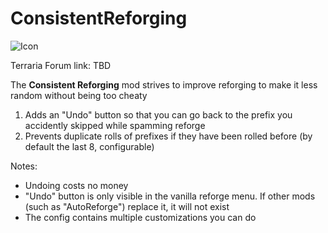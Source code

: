 # ConsistentReforging

![Icon](https://raw.githubusercontent.com/direwolf420/ConsistentReforging/master/icon.png)

Terraria Forum link: TBD

The **Consistent Reforging** mod strives to improve reforging to make it less random without being too cheaty

1. Adds an "Undo" button so that you can go back to the prefix you accidently skipped while spamming reforge
2. Prevents duplicate rolls of prefixes if they have been rolled before (by default the last 8, configurable)

Notes:
* Undoing costs no money
* "Undo" button is only visible in the vanilla reforge menu. If other mods (such as "AutoReforge") replace it, it will not exist
* The config contains multiple customizations you can do
